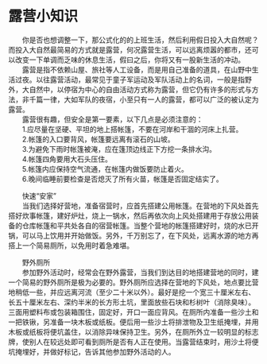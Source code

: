# 露营小知识  

&emsp;&emsp;你是否也想调整一下，那公式化的的上班生活，然后利用假日投入大自然呢？而投入大自然最简易的方式就是露营，何况露营生活，可以远离烦嚣的都市，还可以改变一下单调而乏味的休息生活，假曰之后，你将又有一股新生活的冲动。  
&emsp;&emsp;露营是指不依赖山屋、旅社等人工设备，而是用自己准备的道具，在山野中生活过夜。以往露营活动，最常见于童子军运动及军队活动上的名词，一般是指野外，大自然中，以停宿为中心的自由活动方式称为露营，但它仍有许多的形式与方法，非千篇一律，大如军队的夜宿，小至只有一人的露营，都可以广泛的被认定为露营。  
&emsp;&emsp;露营很有趣，但安全是第一要素，以下几点是必须注意的：  
&emsp;&emsp;1.应尽量在坚硬、平坦的地上搭帐篷，不要在河岸和干涸的河床上扎营。  
&emsp;&emsp;2.帐篷的入口要背风，帐篷要远离有滚石的山坡。  
&emsp;&emsp;3.为避免下雨时帐篷被淹，应在篷顶边线正下方挖一条排水沟。  
&emsp;&emsp;4.帐篷四角要用大石头压住。  
&emsp;&emsp;5.帐篷内应保持空气流通，在帐篷内做饭要防止着火。  
&emsp;&emsp;6.晚间临睡前要检查是否熄灭了所有火苗，帐篷是否固定结实了。  

&emsp;&emsp;快速“安家”  
&emsp;&emsp;当我们选择好营地，准备宿营时，应首先搭建公用帐篷。在营地的下风处首先搭好炊事帐篷，建好炉灶，烧上一锅水，然后再依次向上风处搭建用于存放公用装备的仓库帐篷和平共处各自的宿营帐篷。当整个营地的帐篷搭建好时，烧的水已开锅，可以马上饮用并开始做饭。另外，千万别忘了，在下风处，远离水源的地方再搭上一个简易厕所，以免用时着急难堪。  

&emsp;&emsp;野外厕所  
&emsp;&emsp;参加野外活动时，经常会在野外露营，当我们到达目的地搭建营地的同时，建一个简易的野外厕所是极为必要的。野外厕所应选择在营地的下风处，地点要比营地稍低一些，并应远离河流（至少二十米以外）。最好是挖一个宽三十厘米左右、长五十厘米左右、深约半米的长方形土坑，里面放些石块和杉树叶（消除臭味）。三面用塑料布或包装箱围住，固定好，开口一面应背风。在厕所内准备一些沙土和一把铁锹，另准备一块木板或纸板。便后用一些沙土将排泄物及卫生纸掩埋，并用木板或纸板将便坑盖住，以消除异味保持卫生。另外，在厕所外立一较明显的标志牌，使别人在较远处即可看到厕所是否有人正在使用。当露营结束时，用沙土将便坑掩埋好，并做好标记，告诉其他参加野外活动的人。  
<!-- Last processed: 2025-07-22 03:44:30 -->
